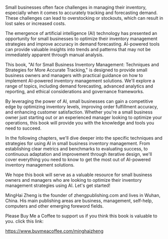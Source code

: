 
Small businesses often face challenges in managing their inventory, especially when it comes to accurately tracking and forecasting demand. These challenges can lead to overstocking or stockouts, which can result in lost sales or increased costs.

The emergence of artificial intelligence (AI) technology has presented an opportunity for small businesses to optimize their inventory management strategies and improve accuracy in demand forecasting. AI-powered tools can provide valuable insights into trends and patterns that may not be immediately apparent through manual analysis.

This book, "AI for Small Business Inventory Management: Techniques and Strategies for More Accurate Tracking," is designed to provide small business owners and managers with practical guidance on how to implement AI-powered inventory management solutions. We'll explore a range of topics, including demand forecasting, advanced analytics and reporting, and ethical considerations and governance frameworks.

By leveraging the power of AI, small businesses can gain a competitive edge by optimizing inventory levels, improving order fulfillment accuracy, and enhancing customer satisfaction. Whether you're a small business owner just starting out or an experienced manager looking to optimize your operations, this book will provide you with the knowledge and tools you need to succeed.

In the following chapters, we'll dive deeper into the specific techniques and strategies for using AI in small business inventory management. From establishing clear metrics and benchmarks to evaluating success, to continuous adaptation and improvement through iterative design, we'll cover everything you need to know to get the most out of AI-powered inventory management solutions.

We hope this book will serve as a valuable resource for small business owners and managers who are looking to optimize their inventory management strategies using AI. Let's get started!

MingHai Zheng is the founder of zhengpublishing.com and lives in Wuhan, China. His main publishing areas are business, management, self-help, computers and other emerging foreword fields.

Please Buy Me a Coffee to support us if you think this book is valuable to you. click this link:

https://www.buymeacoffee.com/minghaizheng
